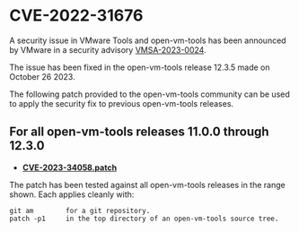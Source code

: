 #    CVE-2022-31676

A security issue in VMware Tools and open-vm-tools has been announced by VMware in a security advisory [VMSA-2023-0024](https://www.vmware.com/security/advisories/VMSA-2023-0024.html).

The issue has been fixed in the open-vm-tools release 12.3.5 made on October 26 2023.

The following patch provided to the open-vm-tools community can be used to apply the security fix to previous open-vm-tools releases.

## For all open-vm-tools releases 11.0.0 through 12.3.0


*   **[CVE-2023-34058.patch](https://github.com/vmware/open-vm-tools/blob/CVE-2023-34058.patch/CVE-2023-34058.patch)**

 

The patch has been tested against all open-vm-tools releases in the range shown.  Each applies cleanly with: 

    git am        for a git repository.
    patch -p1     in the top directory of an open-vm-tools source tree.

 
